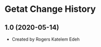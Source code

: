 Getat Change History
====================

1.0 (2020-05-14)
----------------
* Created by Rogers Katelem Edeh
